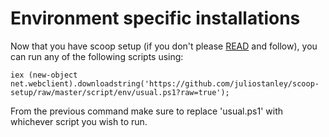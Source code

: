 
# Environment specific installations

Now that you have scoop setup (if you don't please [READ](../../) and follow), you can run any of the following scripts using:

```
iex (new-object net.webclient).downloadstring('https://github.com/juliostanley/scoop-setup/raw/master/script/env/usual.ps1?raw=true');
```

From the previous command make sure to replace 'usual.ps1' with whichever script you wish to run.